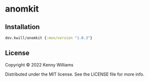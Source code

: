 # anomkit

## Installation 

```clojure
dev.kwill/anomkit {:mvn/version "1.0.3"}
```

## License

Copyright © 2022 Kenny Williams

Distributed under the MIT license. See the LICENSE file for more info.
